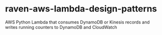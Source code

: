 # raven-aws-lambda-design-patterns
AWS Python Lambda that consumes DynamoDB or Kinesis records and writes running counters to DynamoDB and CloudWatch
